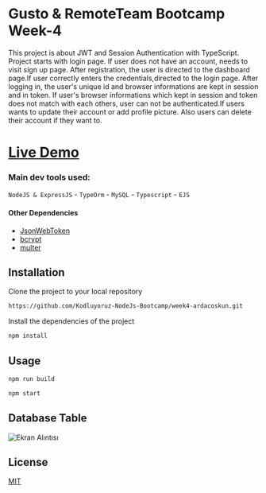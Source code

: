 ﻿# Gusto & RemoteTeam Bootcamp Week-4

This project is about JWT and Session Authentication with TypeScript. Project starts with login page. If user does not have an account, needs to visit sign up page.
After registration, the user is directed to the dashboard page.If user correctly enters the credentials,directed to the login page. After logging in, the user's unique id and browser informations are kept in session and in token. If user's browser informations which kept in session and token does not match with each others, user can not be authenticated.If users wants to update their account or add profile picture. Also users can delete their account if they want to.

# [Live Demo](https://typeormauthv2.herokuapp.com/)

### Main dev tools used:

`NodeJS & ExpressJS` - `TypeOrm` - `MySQL` - `Typescript` - `EJS`

#### Other Dependencies

- [JsonWebToken](https://www.npmjs.com/package/jsonwebtoken)
- [bcrypt](https://www.npmjs.com/package/bcrypt)
- [multer](https://www.npmjs.com/package/multer)

## Installation

Clone the project to your local repository

```bash
https://github.com/Kodluyoruz-NodeJs-Bootcamp/week4-ardacoskun.git
```

Install the dependencies of the project

```bash
npm install
```

## Usage

```bash
npm run build
```

```bash
npm start
```

## Database Table

![Ekran Alıntısı](https://user-images.githubusercontent.com/92170066/151717548-e6e2076c-6d26-4833-b70d-03f14968ca0d.PNG)



## License

[MIT](https://choosealicense.com/licenses/mit/)
